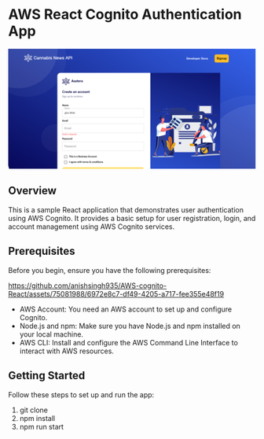 # AWS React Cognito Authentication App

![App Screenshot](./src/images/Readme1.png)

## Overview

This is a sample React application that demonstrates user authentication using AWS Cognito. It provides a basic setup for user registration, login, and account management using AWS Cognito services.

## Prerequisites

Before you begin, ensure you have the following prerequisites:


https://github.com/anishsingh935/AWS-cognito-React/assets/75081988/6972e8c7-df49-4205-a717-fee355e48f19


- AWS Account: You need an AWS account to set up and configure Cognito.
- Node.js and npm: Make sure you have Node.js and npm installed on your local machine.
- AWS CLI: Install and configure the AWS Command Line Interface to interact with AWS resources.

## Getting Started

Follow these steps to set up and run the app:

1. git clone
2. npm install
3. npm run start
